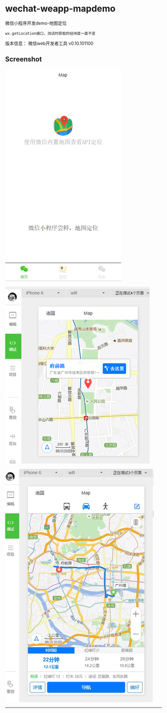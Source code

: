 # wechat-weapp-mapdemo

微信小程序开发demo-地图定位

	wx.getLocation接口，测试时获取的经纬度一直不变

版本信息：
微信web开发者工具 v0.10.101100


## Screenshot


![](./image/screenshot1.png)

![](./image/screenshot2.png)

![](./image/navigator.jpg)



---

